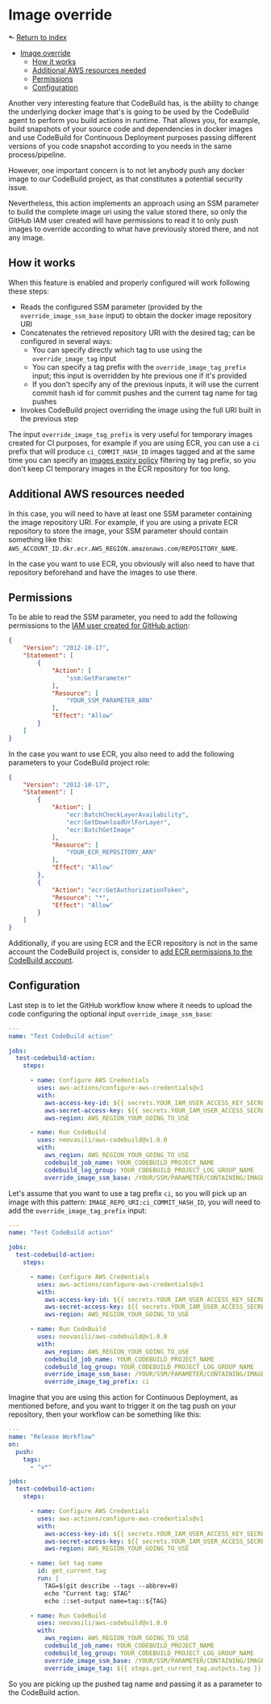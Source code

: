 # Image override

&#x2B11; [Return to index](../README.md)

- [Image override](#image-override)
  - [How it works](#how-it-works)
  - [Additional AWS resources needed](#additional-aws-resources-needed)
  - [Permissions](#permissions)
  - [Configuration](#configuration)

Another very interesting feature that CodeBuild has, is the ability to change the underlying docker image that's is going to be used by the CodeBuild agent to perform you build actions in runtime. That allows you, for example, build snapshots of your source code and dependencies in docker images and use CodeBuild for Continuous Deployment purposes passing different versions of you code snapshot according to you needs in the same process/pipeline.

However, one important concern is to not let anybody push any docker image to our CodeBuild project, as that constitutes a potential security issue.

Nevertheless, this action implements an approach using an SSM parameter to build the complete image uri using the value stored there, so only the GitHub IAM user created will have permissions to read it to only push images to override according to what have previously stored there, and not any image.

## How it works

When this feature is enabled and properly configured will work following these steps:

- Reads the configured SSM parameter (provided by the `override_image_ssm_base` input) to obtain the docker image repository URI
- Concatenates the retrieved repository URI with the desired tag; can be configured in several ways:
  - You can specify directly which tag to use using the `override_image_tag` input
  - You can specify a tag prefix with the `override_image_tag_prefix` input; this input is overridden by hte previous one if it's provided
  - If you don't specify any of the previous inputs, it will use the current commit hash id for commit pushes and the current tag name for tag pushes
- Invokes CodeBuild project overriding the image using the full URI built in the previous step

The input `override_image_tag_prefix` is very useful for temporary images created for CI purposes, for example if you are using ECR, you can use a `ci` prefix that will produce `ci_COMMIT_HASH_ID` images tagged and at the same time you can specify an [images expiry policy](https://docs.aws.amazon.com/AmazonECR/latest/userguide/LifecyclePolicies.html) filtering by tag prefix, so you don't keep CI temporary images in the ECR repository for too long.

## Additional AWS resources needed

In this case, you will need to have at least one SSM parameter containing the image repository URI. For example, if you are using a private ECR repository to store the image, your SSM parameter should contain something like this: `AWS_ACCOUNT_ID.dkr.ecr.AWS_REGION.amazonaws.com/REPOSITORY_NAME`.

In the case you want to use ECR, you obviously will also need to have that repository beforehand and have the images to use there.

## Permissions

To be able to read the SSM parameter, you need to add the following permissions to the [IAM user created for GitHub action](../README.md#minimal-permissions):

```json
{
    "Version": "2012-10-17",
    "Statement": [
        {
            "Action": [
                "ssm:GetParameter"
            ],
            "Resource": [
                "YOUR_SSM_PARAMETER_ARN"
            ],
            "Effect": "Allow"
        }
    ]
}
```

In the case you want to use ECR, you also need to add the following parameters to your CodeBuild project role:

```json
{
    "Version": "2012-10-17",
    "Statement": [
        {
            "Action": [
                "ecr:BatchCheckLayerAvailability",
                "ecr:GetDownloadUrlForLayer",
                "ecr:BatchGetImage"
            ],
            "Resource": [
                "YOUR_ECR_REPOSITORY_ARN"
            ],
            "Effect": "Allow"
        },
        {
            "Action": "ecr:GetAuthorizationToken",
            "Resource": "*",
            "Effect": "Allow"
        }
    ]
}
```

Additionally, if you are using ECR and the ECR repository is not in the same account the CodeBuild project is, consider to [add ECR permissions to the CodeBuild account](https://docs.amazonaws.cn/en_us/AmazonECR/latest/userguide/repository-policy-examples.html#IAM_allow_other_accounts).

## Configuration

Last step is to let the GitHub workflow know where it needs to upload the code configuring the optional input `override_image_ssm_base`:

```yaml
---
name: "Test CodeBuild action"

jobs:
  test-codebuild-action:
    steps:

      - name: Configure AWS Credentials
        uses: aws-actions/configure-aws-credentials@v1
        with:
          aws-access-key-id: ${{ secrets.YOUR_IAM_USER_ACCESS_KEY_SECRET_NAME }}
          aws-secret-access-key: ${{ secrets.YOUR_IAM_USER_ACCESS_SECRET_KEY_SECRET_NAME }}
          aws-region: AWS_REGION_YOUR_GOING_TO_USE

      - name: Run CodeBuild
        uses: neovasili/aws-codebuild@v1.0.0
        with:
          aws_region: AWS_REGION_YOUR_GOING_TO_USE
          codebuild_job_name: YOUR_CODEBUILD_PROJECT_NAME
          codebuild_log_group: YOUR_CODEBUILD_PROJECT_LOG_GROUP_NAME
          override_image_ssm_base: /YOUR/SSM/PARAMETER/CONTAINING/IMAGE/BASE
```

Let's assume that you want to use a tag prefix `ci`, so you will pick up an image with this pattern: `IMAGE_REPO_URI:ci_COMMIT_HASH_ID`, you will need to add the `override_image_tag_prefix` input:

```yaml
---
name: "Test CodeBuild action"

jobs:
  test-codebuild-action:
    steps:

      - name: Configure AWS Credentials
        uses: aws-actions/configure-aws-credentials@v1
        with:
          aws-access-key-id: ${{ secrets.YOUR_IAM_USER_ACCESS_KEY_SECRET_NAME }}
          aws-secret-access-key: ${{ secrets.YOUR_IAM_USER_ACCESS_SECRET_KEY_SECRET_NAME }}
          aws-region: AWS_REGION_YOUR_GOING_TO_USE

      - name: Run CodeBuild
        uses: neovasili/aws-codebuild@v1.0.0
        with:
          aws_region: AWS_REGION_YOUR_GOING_TO_USE
          codebuild_job_name: YOUR_CODEBUILD_PROJECT_NAME
          codebuild_log_group: YOUR_CODEBUILD_PROJECT_LOG_GROUP_NAME
          override_image_ssm_base: /YOUR/SSM/PARAMETER/CONTAINING/IMAGE/BASE
          override_image_tag_prefix: ci
```

Imagine that you are using this action for Continuous Deployment, as mentioned before, and you want to trigger it on the tag push on your repository, then your workflow can be something like this:

```yaml
---
name: "Release Workflow"
on:
  push:
    tags:
      - "v*"

jobs:
  test-codebuild-action:
    steps:

      - name: Configure AWS Credentials
        uses: aws-actions/configure-aws-credentials@v1
        with:
          aws-access-key-id: ${{ secrets.YOUR_IAM_USER_ACCESS_KEY_SECRET_NAME }}
          aws-secret-access-key: ${{ secrets.YOUR_IAM_USER_ACCESS_SECRET_KEY_SECRET_NAME }}
          aws-region: AWS_REGION_YOUR_GOING_TO_USE

      - name: Get tag name
        id: get_current_tag
        run: |
          TAG=$(git describe --tags --abbrev=0)
          echo "Current tag: $TAG"
          echo ::set-output name=tag::${TAG}

      - name: Run CodeBuild
        uses: neovasili/aws-codebuild@v1.0.0
        with:
          aws_region: AWS_REGION_YOUR_GOING_TO_USE
          codebuild_job_name: YOUR_CODEBUILD_PROJECT_NAME
          codebuild_log_group: YOUR_CODEBUILD_PROJECT_LOG_GROUP_NAME
          override_image_ssm_base: /YOUR/SSM/PARAMETER/CONTAINING/IMAGE/BASE
          override_image_tag: ${{ steps.get_current_tag.outputs.tag }}
```

So you are picking up the pushed tag name and passing it as a parameter to the CodeBuild action.
